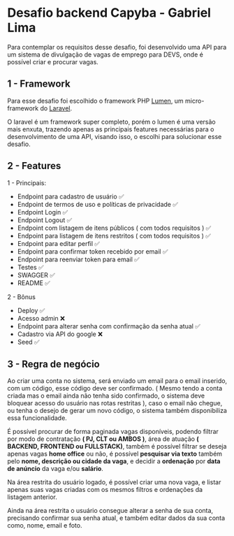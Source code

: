 # Desafio backend Capyba - Gabriel Lima

Para contemplar os requisitos desse desafio, foi desenvolvido uma API para um sistema de divulgação de vagas de emprego
para DEVS, onde é possível criar e procurar vagas.

## 1 - Framework

Para esse desafio foi escolhido o framework PHP [Lumen](https://lumen.laravel.com/docs), um micro-framework do [Laravel](https://laravel.com/docs/contributions).

O laravel é um framework super completo, porém o lumen é uma versão mais enxuta, trazendo apenas as principais features
necessárias para o desenvolvimento de uma API, visando isso, o escolhi para solucionar esse desafio.

## 2 - Features

1 - Principais:

- Endpoint para cadastro de usuário :white_check_mark:
- Endpoint de termos de uso e políticas de privacidade :white_check_mark:
- Endpoint Login :white_check_mark:
- Endpoint Logout :white_check_mark:
- Endpoint com listagem de itens públicos ( com todos requisitos ) :white_check_mark:
- Endpoint para listagem de itens restritos ( com todos requisitos ) :white_check_mark:
- Endpoint para editar perfil :white_check_mark:
- Endpoint para confirmar token recebido por email :white_check_mark:
- Endpoint para reenviar token para email :white_check_mark:
- Testes :white_check_mark:
- SWAGGER :white_check_mark:
- README :white_check_mark:


2 - Bônus

- Deploy :white_check_mark:
- Acesso admin 	:x:
- Endpoint para alterar senha com confirmação da senha atual :white_check_mark:
- Cadastro via API do google 	:x:
- Seed :white_check_mark:

## 3 - Regra de negócio

Ao criar uma conta no sistema, será enviado um email para o email inserido, com um código, esse código deve ser confirmado.
( Mesmo tendo a conta criada mas o email ainda não tenha sido confirmado, o sistema deve bloquear acesso do usuário nas
rotas restritas ), caso o email não chegue, ou tenha o desejo de gerar um novo código, o sistema também disponibiliza 
essa funcionalidade.

É possível procurar de forma paginada vagas disponíveis, podendo filtrar por modo de contratação **( PJ, CLT ou AMBOS )**,
área de atuação **( BACKEND, FRONTEND ou FULLSTACK)**, também é possível filtrar se deseja apenas vagas **home office** ou não,
é possível **pesquisar via texto** também pelo **nome, descrição ou cidade da vaga**, e decidir a **ordenação** por
**data de anúncio** da vaga e/ou **salário**.


Na área restrita do usuário logado, é possível criar uma nova vaga, e listar apenas suas vagas criadas com os mesmos
filtros e ordenações da listagem anterior.



Ainda na área restrita o usuário consegue alterar a senha de sua conta, precisando confirmar sua senha atual,
e também editar dados da sua conta como, nome, email e foto.

